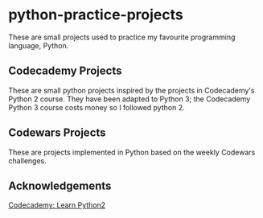 # python-practice-projects

These are small projects used to practice my favourite programming language, Python.

## Codecademy Projects
These are small python projects inspired by the projects in Codecademy's Python 2 course.  They have been adapted to Python 3; the Codecademy Python 3 course costs money so I followed python 2.

## Codewars Projects
These are projects implemented in Python based on the weekly Codewars challenges.

## Acknowledgements

[Codecademy: Learn Python2](https://www.codecademy.com/learn/learn-python)
